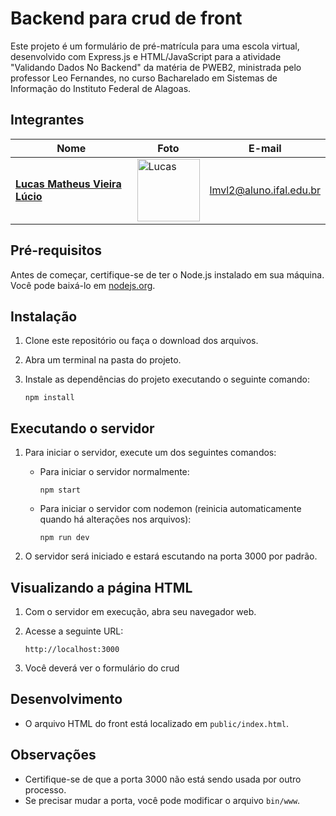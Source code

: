 # Backend para crud de front

Este projeto é um formulário de pré-matrícula para uma escola virtual, desenvolvido com Express.js e HTML/JavaScript para a atividade "Validando Dados No Backend" da matéria de PWEB2, ministrada pelo professor Leo Fernandes, no curso Bacharelado em Sistemas de Informação do Instituto Federal de Alagoas.

## Integrantes

| Nome                                  | Foto                                                                                           | E-mail                          |
|---------------------------------------|------------------------------------------------------------------------------------------------|---------------------------------|
| **[Lucas Matheus Vieira Lúcio](https://github.com/Casterrr)**        | <img src="https://avatars.githubusercontent.com/u/44622004?v=4" width="100" alt="Lucas">     | lmvl2@aluno.ifal.edu.br         |

## Pré-requisitos

Antes de começar, certifique-se de ter o Node.js instalado em sua máquina. Você pode baixá-lo em [nodejs.org](https://nodejs.org/).

## Instalação

1. Clone este repositório ou faça o download dos arquivos.

2. Abra um terminal na pasta do projeto.

3. Instale as dependências do projeto executando o seguinte comando:

   ```
   npm install
   ```

## Executando o servidor

1. Para iniciar o servidor, execute um dos seguintes comandos:

   - Para iniciar o servidor normalmente:
     ```
     npm start
     ```

   - Para iniciar o servidor com nodemon (reinicia automaticamente quando há alterações nos arquivos):
     ```
     npm run dev
     ```

2. O servidor será iniciado e estará escutando na porta 3000 por padrão.

## Visualizando a página HTML

1. Com o servidor em execução, abra seu navegador web.

2. Acesse a seguinte URL:

   ```
   http://localhost:3000
   ```

3. Você deverá ver o formulário do crud

## Desenvolvimento

- O arquivo HTML do front está localizado em `public/index.html`.

## Observações

- Certifique-se de que a porta 3000 não está sendo usada por outro processo.
- Se precisar mudar a porta, você pode modificar o arquivo `bin/www`.

